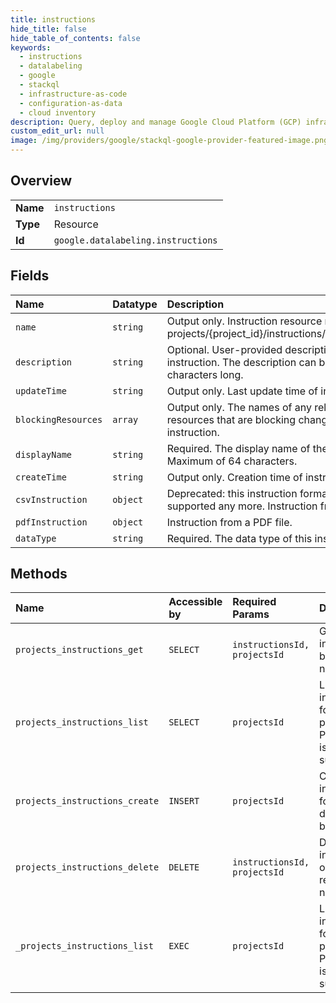 ```yaml
---
title: instructions
hide_title: false
hide_table_of_contents: false
keywords:
  - instructions
  - datalabeling
  - google    
  - stackql
  - infrastructure-as-code
  - configuration-as-data
  - cloud inventory
description: Query, deploy and manage Google Cloud Platform (GCP) infrastructure and resources using SQL
custom_edit_url: null
image: /img/providers/google/stackql-google-provider-featured-image.png
---
```

  
    

## Overview
<table><tbody>
<tr><td><b>Name</b></td><td><code>instructions</code></td></tr>
<tr><td><b>Type</b></td><td>Resource</td></tr>
<tr><td><b>Id</b></td><td><code>google.datalabeling.instructions</code></td></tr>
</tbody></table>

## Fields
| Name | Datatype | Description |
|:-----|:---------|:------------|
| `name` | `string` | Output only. Instruction resource name, format: projects/&#123;project_id&#125;/instructions/&#123;instruction_id&#125; |
| `description` | `string` | Optional. User-provided description of the instruction. The description can be up to 10000 characters long. |
| `updateTime` | `string` | Output only. Last update time of instruction. |
| `blockingResources` | `array` | Output only. The names of any related resources that are blocking changes to the instruction. |
| `displayName` | `string` | Required. The display name of the instruction. Maximum of 64 characters. |
| `createTime` | `string` | Output only. Creation time of instruction. |
| `csvInstruction` | `object` | Deprecated: this instruction format is not supported any more. Instruction from a CSV file. |
| `pdfInstruction` | `object` | Instruction from a PDF file. |
| `dataType` | `string` | Required. The data type of this instruction. |
## Methods
| Name | Accessible by | Required Params | Description |
|:-----|:--------------|:----------------|:------------|
| `projects_instructions_get` | `SELECT` | `instructionsId, projectsId` | Gets an instruction by resource name. |
| `projects_instructions_list` | `SELECT` | `projectsId` | Lists instructions for a project. Pagination is supported. |
| `projects_instructions_create` | `INSERT` | `projectsId` | Creates an instruction for how data should be labeled. |
| `projects_instructions_delete` | `DELETE` | `instructionsId, projectsId` | Deletes an instruction object by resource name. |
| `_projects_instructions_list` | `EXEC` | `projectsId` | Lists instructions for a project. Pagination is supported. |
